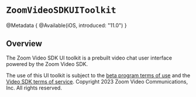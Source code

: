 # ``ZoomVideoSDKUIToolkit``

@Metadata {
    @Available(iOS, introduced: "11.0")
}

<!-- The overview section is overriden  -->
## Overview

The Zoom Video SDK UI toolkit is a prebuilt video chat user interface powered by the Zoom Video SDK.

The use of this UI toolkit is subject to the [beta program terms of use](https://explore.zoom.us/en/beta-terms-and-conditions/) and the [Video SDK terms of service](https://explore.zoom.us/en/video-sdk-terms/). Copyright 2023 Zoom Video Communications, Inc. All rights reserved.

<!-- The group and topics section will be auto generated by DocC for now -->

